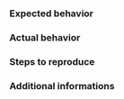 <!-- For feature requests, go to https://ideas.sogebot.xyz or https://sogebot.fider.io/ -->

### Expected behavior

### Actual behavior

### Steps to reproduce

### Additional informations

<!-- Please run `!_debug` command in chat and paste debug information of log/sogebot.log below this line -->


<!-- Attach your logs/exception.log file if bot crashes -->
